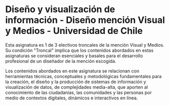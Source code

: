 # Diseño y visualización de información - Diseño mención Visual y Medios - Universidad de Chile

Esta asignatura es 1 de 3 electivos troncales de la mención Visual y Medios. Su condición "Troncal" implica que los contenidos abordados en estas asignaturas se consideran esenciales y basales para el desarrollo profesional de un diseñador de la mención escogida.

Los contenidos abordados en este asignatura se relacionan con herramientas técnicas, conceptuales y metodológicas fundamentales para la creación, el diseño y la producción de sistemas de información y visualización de datos, de complejidades media-alta, que aporten al conocimiento de las  ciudadanías, las comunidades y las personas por medio de contextos digitales, dinámicos e interactivos en línea.

